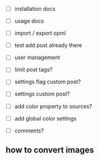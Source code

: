 - [ ] installation docs
- [ ] usage docs
- [ ] import / export opml
- [ ] test add post already there
- [ ] user management
- [ ] limit post tags?
- [ ] settings flag custom post?
- [ ] settings custom post?
- [ ] add color property to sources?
- [ ] add global color settings
- [ ] comments?



## how to convert images
<!-- for i in *.png; do
        # check if this file already have a webp
        orig=$(basename  `basename $i .png` .jpg)
        if [ ! -f $orig.webp ]; then
                #echo "$orig.webp non esiste lo faccio";
                echo "convert ";
                convert -resize 500 $orig.png $orig.webp;
                convert -resize 500 $orig.png $orig.jpg;
        else
                echo "ESISTE";
        fi;
done -->